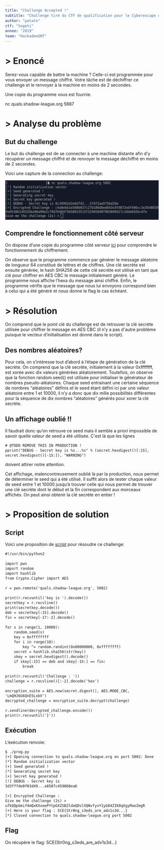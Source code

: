 ```yaml
---
title: "Challenge Accepted !"
subtitle: "Challenge tiré du CTF de qualification pour le Cyberescape de Sogeti"
author: "patate"
ctf: "Sogeti"
annee: "2019"
team: "HackademINT"
---
```


# > Enoncé

Serez-vous capable de battre la machine ? Celle-ci est programmée pour vous envoyer un message chiffré. Votre tâche est de déchiffrer ce challenge et le renvoyer à la machine en moins de 2 secondes.

Une copie du programme vous est fournie.

nc quals.shadow-league.org 5887




# > Analyse du problème


## But du challenge

Le but du challenge est de se connecter à une machine distante afin d’y récupérer un message chiffré et de renvoyer le message déchiffré en moins de 2 secondes.

Voici une capture de la connection au challenge:

![Test connexion](/assets/images/Challenge1.png)


## Comprendre le fonctionnement côté serveur

On dispose d’une copie du programme côté serveur [ici](/writeup-scripts/Sogeti/Challenge/challenge_debug.py) pour comprendre le fonctionnement du chiffrement.

On observe que le programme commence par générer le message aléatoire de longueur 64 constitué de lettres et de chiffres. Une clé secrète est ensuite générée, le hash SHA256 de cette clé secrète est utilisé en tant que clé pour chiffrer en AES CBC le message initialement généré. Le programme nous affiche l’hexa du message ainsi chiffré. Enfin, le programme vérifie que le message que nous lui envoyons correspond bien à celui qui a été généré et nous donne le flag le cas échéant.




# > Résolution

On comprend que le point clé du challenge est de retrouver la clé secrète utilisée pour chiffrer le message en AES CBC (il n’y a pas d'autre problème puisque le vecteur d’initialisation est donné dans le script).


## Des nombres aléatoires?

Pour cela, on s’intéresse tout d’abord à l’étape de génération de la clé secrète. On comprend que la clé secrète, initialement à la valeur 0xffffffff,  est xorée avec dix valeurs générées aléatoirement. Toutefois, on observe que la fonction random.seed() est utilisée pour initialiser le générateur de nombres pseudo-aléatoires. Chaque seed entrainant une certaine séquence de nombres “aléatoires” définis et le seed étant défini ici par une valeur aléatoire entre 1 et 10000, il n’y a donc que dix mille possibilités différentes pour la séquence de dix nombres “aléatoires” générés pour xorer la clé secrète.


## Un affichage oublié !!

Il faudrait donc qu’on retrouve ce seed mais il semble a priori impossible de savoir quelle valeur de seed a été utilisée. C'est là que les lignes
```
# @TODO REMOVE THIS IN PRODUCTION !
pprint("DEBUG - Secret key is %s...%s" % (secret.hexdigest()[:15], secret.hexdigest()[-15:]), "WARNING")
```
doivent attirer notre attention.

Cet affichage, malencontreusement oublié là par la production, nous permet de déterminer le seed qui a été utilisé. Il suffit alors de tester chaque valeur de seed entre 1 et 10000 jusqu’à trouver celle qui nous permet de trouver une clé secrète dont le début et la fin correspondent aux morceaux affichés. On peut ainsi obtenir la clé secrète en entier !




# > Proposition de solution


## Script

Voici une proposition de [script](/writeup-scripts/Sogeti/Challenge/challenge.py) pour résoudre ce challenge:
```
#!/usr/bin/python2

import pwn
import random
import hashlib
from Crypto.Cipher import AES

r = pwn.remote('quals.shadow-league.org', 5002)

print(r.recvuntil('key is ').decode())
secretkey = r.recvline()
print(secretkey.decode())
deb = secretkey[:15].decode()
fin = secretkey[-17:-2].decode()

for s in range(1, 10000):
    random.seed(s)
    key = 0xffffffff
    for i in range(10):
        key ^= random.randint(0x00000000, 0xffffffff)
    secret = hashlib.sha256(str(key))
    skey = secret.hexdigest().decode()
    if skey[:15] == deb and skey[-15:] == fin:
        break

print(r.recvuntil('Challenge : '))
challenge = r.recvline()[:-2].decode('hex')

encryption_suite = AES.new(secret.digest(), AES.MODE_CBC, 'LmQHJ6G6QnE5LxbV')
decrypted_challenge = encryption_suite.decrypt(challenge)

r.sendline(decrypted_challenge.encode())
print(r.recvuntil('}'))
```


## Exécution

L’exécution renvoie:
```
$ ./prog.py
[+] Opening connection to quals.shadow-league.org on port 5002: Done
[*] Random initialization vector
[+] Seed generated !
[*] Generating secret key
[+] Secret key generated !
[!] DEBUG - Secret key is
3d3fffde0f03d49...a8507c459068ea6

[+] Encrypted Challenge :
Give me the challenge (2s) > ufkQQpGmif4mQxKXxeePYtpGXZSB2ldeQDvlXQNvfyvY1yG84ZIK8qXgyMaoZmgR
[+] Here is your flag : SCE{Str0ng_s3eds_are_adv1s3d...}
[*] Closed connection to quals.shadow-league.org port 5002
```


## Flag

On récupère le flag: SCE{Str0ng_s3eds_are_adv1s3d...}
